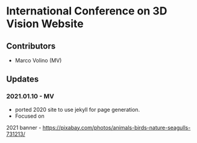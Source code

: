 
# International Conference on 3D Vision Website




## Contributors
- Marco Volino (MV) 


## Updates

### 2021.01.10 - MV
-  ported 2020 site to use jekyll for page generation.
- Focused on


2021 banner - https://pixabay.com/photos/animals-birds-nature-seagulls-731213/ 
